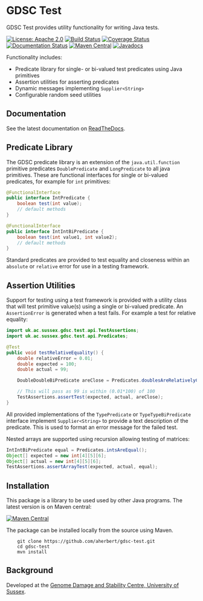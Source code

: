 GDSC Test
=========

GDSC Test provides utility functionality for writing Java tests.

[![License: Apache 2.0](https://img.shields.io/badge/License-Apache%20v2-blue.svg)](https://www.apache.org/licenses/LICENSE-2.0)
[![Build Status](https://travis-ci.com/aherbert/gdsc-test.svg?branch=master)](https://travis-ci.com/aherbert/gdsc-test)
[![Coverage Status](https://coveralls.io/repos/github/aherbert/gdsc-test/badge.svg?branch=master)](https://coveralls.io/github/aherbert/gdsc-test?branch=master)
[![Documentation Status](https://readthedocs.org/projects/gdsc-test/badge/?version=latest)](https://gdsc-test.readthedocs.io/en/latest/?badge=latest)
[![Maven Central](https://maven-badges.herokuapp.com/maven-central/uk.ac.sussex.gdsc/gdsc-test-api/badge.svg)](https://maven-badges.herokuapp.com/maven-central/uk.ac.sussex.gdsc/gdsc-test-api/)
[![Javadocs](https://javadoc.io/badge2/uk.ac.sussex.gdsc/gdsc-test-api/javadoc.svg)](https://javadoc.io/doc/uk.ac.sussex.gdsc/gdsc-test-api)

Functionality includes:

- Predicate library for single- or bi-valued test predicates using Java primitives
- Assertion utilities for asserting predicates
- Dynamic messages implementing `Supplier<String>`
- Configurable random seed utilities

Documentation
-------------

See the latest documentation on [ReadTheDocs](https://gdsc-test.readthedocs.io).

Predicate Library
-----------------

The GDSC predicate library is an extension of the ``java.util.function``
primitive predicates ``DoublePredicate`` and ``LongPredicate`` to all java
primitives. These are functional interfaces for single or bi-valued predicates,
for example for ``int`` primitives:

```Java
@FunctionalInterface
public interface IntPredicate {
    boolean test(int value);
    // default methods
}

@FunctionalInterface
public interface IntIntBiPredicate {
    boolean test(int value1, int value2);
    // default methods
}
```
Standard predicates are provided to test equality and closeness within an
`absolute` or `relative` error for use in a testing framework.

Assertion Utilities
-------------------

Support for testing using a test framework is provided with a utility class that
will test primitive value(s) using a single or bi-valued predicate. An
``AssertionError`` is generated when a test fails. For example a test for
relative equality:

```Java
import uk.ac.sussex.gdsc.test.api.TestAssertions;
import uk.ac.sussex.gdsc.test.api.Predicates;

@Test
public void testRelativeEquality() {
    double relativeError = 0.01;
    double expected = 100;
    double actual = 99;

    DoubleDoubleBiPredicate areClose = Predicates.doublesAreRelativelyClose(relativeError);

    // This will pass as 99 is within (0.01*100) of 100
    TestAssertions.assertTest(expected, actual, areClose);
}
```

All provided implementations of the ``TypePredicate`` or ``TypeTypeBiPredicate``
interface implement ``Supplier<String>`` to provide a text description of the predicate. This is used to format an error message for the failed test.

Nested arrays are supported using recursion allowing testing of matrices:

```Java
IntIntBiPredicate equal = Predicates.intsAreEqual();
Object[] expected = new int[4][5][6];
Object[] actual = new int[4][5][6];
TestAssertions.assertArrayTest(expected, actual, equal);
```

Installation
------------

This package is a library to be used used by other Java programs.
The latest version is on Maven central:

[![Maven Central](https://maven-badges.herokuapp.com/maven-central/uk.ac.sussex.gdsc/gdsc-test-api/badge.svg)](https://maven-badges.herokuapp.com/maven-central/uk.ac.sussex.gdsc/gdsc-test-api/)

The package can be installed locally from the source using Maven.

        git clone https://github.com/aherbert/gdsc-test.git
        cd gdsc-test
        mvn install

Background
----------

Developed at the
[Genome Damage and Stability Centre, University of Sussex](http://www.sussex.ac.uk/gdsc/).
